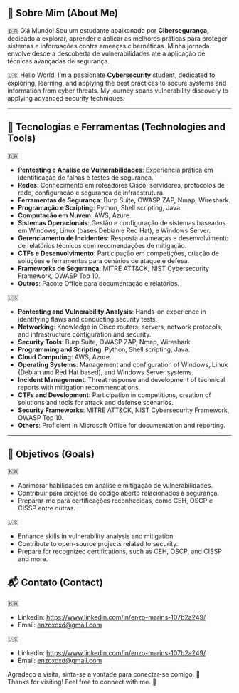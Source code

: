 ## 📌 Sobre Mim (About Me)

🇧🇷
Olá Mundo! Sou um estudante apaixonado por **Cibersegurança**, dedicado a explorar, aprender e aplicar as melhores práticas para proteger sistemas e informações contra ameaças cibernéticas. Minha jornada envolve desde a descoberta de vulnerabilidades até a aplicação de técnicas avançadas de segurança.

🇺🇸
Hello World! I’m a passionate **Cybersecurity** student, dedicated to exploring, learning, and applying the best practices to secure systems and information from cyber threats. My journey spans vulnerability discovery to applying advanced security techniques.

---
## 🧰 Tecnologias e Ferramentas (Technologies and Tools)

🇧🇷
- **Pentesting e Análise de Vulnerabilidades**: Experiência prática em identificação de falhas e testes de segurança.
- **Redes**: Conhecimento em roteadores Cisco, servidores, protocolos de rede, configuração e segurança de infraestrutura.
- **Ferramentas de Segurança**: Burp Suite, OWASP ZAP, Nmap, Wireshark.
- **Programação e Scripting**: Python, Shell scripting, Java.
- **Computação em Nuvem**: AWS, Azure.
- **Sistemas Operacionais**: Gestão e configuração de sistemas baseados em Windows, Linux (bases Debian e Red Hat), e Windows Server.
- **Gerenciamento de Incidentes**: Resposta a ameaças e desenvolvimento de relatórios técnicos com recomendações de mitigação.
- **CTFs e Desenvolvimento**: Participação em competições, criação de soluções e ferramentas para cenários de ataque e defesa.
- **Frameworks de Segurança**: MITRE ATT&CK, NIST Cybersecurity Framework, OWASP Top 10.
- **Outros**: Pacote Office para documentação e relatórios.

🇺🇸
- **Pentesting and Vulnerability Analysis**: Hands-on experience in identifying flaws and conducting security tests.
- **Networking**: Knowledge in Cisco routers, servers, network protocols, and infrastructure configuration and security.
- **Security Tools**: Burp Suite, OWASP ZAP, Nmap, Wireshark.
- **Programming and Scripting**: Python, Shell scripting, Java.
- **Cloud Computing**: AWS, Azure.
- **Operating Systems**: Management and configuration of Windows, Linux (Debian and Red Hat based), and Windows Server systems.
- **Incident Management**: Threat response and development of technical reports with mitigation recommendations.
- **CTFs and Development**: Participation in competitions, creation of solutions and tools for attack and defense scenarios.
- **Security Frameworks**: MITRE ATT&CK, NIST Cybersecurity Framework, OWASP Top 10.
- **Others**: Proficient in Microsoft Office for documentation and reporting.

---

## 🎯 Objetivos (Goals)

🇧🇷
- Aprimorar habilidades em análise e mitigação de vulnerabilidades.
- Contribuir para projetos de código aberto relacionados à segurança.
- Preparar-me para certificações reconhecidas, como CEH, OSCP e CISSP entre outras.

🇺🇸
- Enhance skills in vulnerability analysis and mitigation.
- Contribute to open-source projects related to security.
- Prepare for recognized certifications, such as CEH, OSCP, and CISSP and more.

## 📬 Contato (Contact)

🇧🇷
- LinkedIn: https://www.linkedin.com/in/enzo-marins-107b2a249/
- Email: enzoxoxd@gmail.com

🇺🇸
- LinkedIn: https://www.linkedin.com/in/enzo-marins-107b2a249/
- Email: enzoxoxd@gmail.com

Agradeço a visita, sinta-se a vontade para conectar-se comigo. 🚀  
Thanks for visiting! Feel free to connect with me. 🚀
